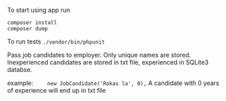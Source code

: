 To start using app run
```
composer install
composer dump
```

To run tests ``./vendor/bin/phpunit``

Pass job candidates to employer. Only unique names are stored. Inexperienced candidates are stored in txt file, experienced in SQLite3 databse.

example:
``    new JobCandidate('Rokas la', 0),`` A candidate with 0 years of experience will end up in txt file